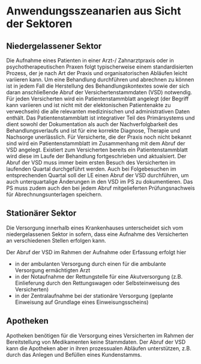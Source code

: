 # Anwendungsszeanarien aus Sicht der Sektoren

## Niedergelassener Sektor

Die Aufnahme eines Patienten in einer Arzt-/ Zahnarztpraxis oder in psychotherapeutischen Praxen folgt typischerweise einem standardisierten Prozess, der je nach Art der Praxis und organisatorischen Abläufen leicht variieren kann. Um eine Behandlung durchführen und abrechnen zu können ist in jedem Fall die Herstellung des Behandlungskontextes sowie der sich daran anschließende Abruf der Versichertenstammdaten (VSD) notwendig.
Für jeden Versicherten wird ein Patientenstammblatt angelegt (der Begriff kann variieren und ist nicht mit der elektonischen Patientenakte zu verwechseln) die alle relevanten medizinischen und administrativen Daten enthält. Das Patientenstammblatt ist integrativer Teil des Primärsystems und dient sowohl der Dokumentation als auch der Nachverfolgbarkeit des Behandlungsverlaufs und ist für eine korrekte Diagnose, Therapie und Nachsorge unerlässlich.
Für Versicherte, die der Praxis noch nicht bekannt sind wird ein Patientenstammblatt im Zusammenhang mit dem Abruf der VSD angelegt.
Existiert zum Versicherten bereits ein Patientenstammblatt wird diese im Laufe der Behandlung fortgeschrieben und aktualsiert.
Der Abruf der VSD muss immer beim ersten Besuch des Versicherten im laufenden Quartal durchgeführt werden. Auch bei Folgebesuchen im entsprechenden Quartal soll der LE einen Abruf der VSD durchführen, um auch unterquartalige Änderungen in den VSD im PS zu dokumentieren.
Das PS muss zudem auch den bei jedem Abruf mitgelieferten Prüfungsnachweis für Abrechnungsunterlagen speichern. 


## Stationärer Sektor

Die Versorgung innerhalb eines Krankenhauses unterscheidet sich vom niedergelassenen Sektor in sofern, dass eine Aufnahme des Versicherten an verschiedenen Stellen erfolgen kann. 

Der Abruf der VSD im Rahmen der Aufnahme oder Erfassung erfolgt hier
- in der ambulanten Versorgung durch einen für die ambulante Versorgung ermächtigten Arzt
- in der Notaufnahme der Rettungstelle für eine Akutversorgung (z.B. Einlieferung durch den Rettungswagen oder Selbsteinweisung des Versicherten)
- in der Zentralaufnahme bei der stationäre Versorgung (geplante Einweisung auf Grundlage eines Einweisungsscheins)


## Apotheken

Apotheken benötigen für die Versorgung eines Versicherten im Rahmen der Bereitstellung von Medikamenten  keine Stammdaten. Der Abruf der VSD kann die Apotheken aber in ihren prozessualen Abläufen unterstützen, z.B. durch das Anlegen und Befüllen eines Kundenstamms.  

